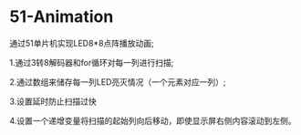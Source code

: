 # 51-Animation

通过51单片机实现LED8*8点阵播放动画;

1.通过3转8解码器和for循环对每一列进行扫描;

2.通过数组来储存每一列LED亮灭情况（一个元素对应一列）;

3.设置延时防止扫描过快

4.设置一个递增变量将扫描的起始列向后移动，即使显示屏右侧内容滚动到左侧。
